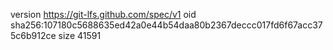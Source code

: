version https://git-lfs.github.com/spec/v1
oid sha256:107180c5688635ed42a0e44b54daa80b2367deccc017fd6f67acc375c6b912ce
size 41591
